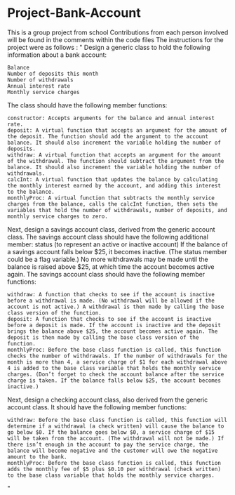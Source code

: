 # Project-Bank-Account
This is a group project from school
Contributions from each person involved will be found in the comments within the code files
The instructions for the project were as follows : 
"
Design a generic class to hold the following information about a bank account:

    Balance
    Number of deposits this month
    Number of withdrawals
    Annual interest rate
    Monthly service charges

The class should have the following member functions:

    constructor: Accepts arguments for the balance and annual interest rate.
    deposit: A virtual function that accepts an argument for the amount of the deposit. The function should add the argument to the account balance. It should also increment the variable holding the number of deposits.
    withdraw: A virtual function that accepts an argument for the amount of the withdrawal. The function should subtract the argument from the balance. It should also increment the variable holding the number of withdrawals.
    calcInt: A virtual function that updates the balance by calculating the monthly interest earned by the account, and adding this interest to the balance.
    monthlyProc: A virtual function that subtracts the monthly service charges from the balance, calls the calcInt function, then sets the variables that hold the number of withdrawals, number of deposits, and monthly service charges to zero.

Next, design a savings account class, derived from the generic account class. The savings account class should have the following additional member:
status (to represent an active or inactive account)
If the balance of a savings account falls below $25, it becomes inactive. (The status member could be a flag variable.) No more withdrawals may be made until the balance is raised above $25, at which time the account becomes active again. The savings account class should have the following member functions:

    withdraw: A function that checks to see if the account is inactive before a withdrawal is made. (No withdrawal will be allowed if the account is not active.) A withdrawal is then made by calling the base class version of the function.
    deposit: A function that checks to see if the account is inactive before a deposit is made. If the account is inactive and the deposit brings the balance above $25, the account becomes active again. The deposit is then made by calling the base class version of the function.
    monthlyProc: Before the base class function is called, this function checks the number of withdrawals. If the number of withdrawals for the month is more than 4, a service charge of $1 for each withdrawal above 4 is added to the base class variable that holds the monthly service charges. (Don’t forget to check the account balance after the service charge is taken. If the balance falls below $25, the account becomes inactive.)

Next, design a checking account class, also derived from the generic account class. It should have the following member functions:

    withdraw: Before the base class function is called, this function will determine if a withdrawal (a check written) will cause the balance to go below $0. If the balance goes below $0, a service charge of $15 will be taken from the account. (The withdrawal will not be made.) If there isn’t enough in the account to pay the service charge, the balance will become negative and the customer will owe the negative amount to the bank.
    monthlyProc: Before the base class function is called, this function adds the monthly fee of $5 plus $0.10 per withdrawal (check written) to the base class variable that holds the monthly service charges.
"
